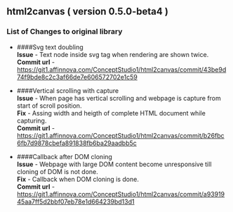 ## html2canvas ( version 0.5.0-beta4 )

### List of Changes to original library

* ####Svg text doubling <br>
**Issue** - Text node inside svg tag when rendering are shown twice.  <br>
**Commit url** - https://git1.affinnova.com/ConceptStudio1/html2canvas/commit/43be9d74f9bde8c2c3af66de7e606572702e1c59

* ####Vertical scrolling with capture  <br>
**Issue** - When page has vertical scrolling and webpage is capture from start of scroll position. <br>
**Fix** - Assing width and heigth of complete HTML document while capturing.  <br>
**Commit url** - https://git1.affinnova.com/ConceptStudio1/html2canvas/commit/b26fbc6fb7d9878cbefa891838fb6ba29aadbb5c

* ####Callback after DOM cloning   <br>
**Issue** - Webpage with large DOM content become unresponsive till cloning of DOM is not done.  <br>
**Fix** - Callback when DOM cloning is done. <br>
**Commit url** - https://git1.affinnova.com/ConceptStudio1/html2canvas/commit/a9391945aa7ff5d2bbf07eb78e1d664239bd13d1
